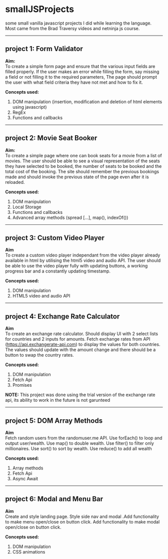 # smallJSProjects

some small vanilla javascript projects I did while learning the language. Most came from the Brad Traversy videos and netninja js course.

---

## project 1: Form Validator

**Aim:**<br>
To create a simple form page and ensure that the various input fields are filled properly. If the user makes an error while filling the form, say missing a field or not filling it to the required parameters, The page should prompt the user with what field criteria they have not met and how to fix it.

**Concepts used:**

1. DOM manipulation (insertion, modification and deletion of html elements using javascript)
2. RegEx
3. Functions and callbacks

---

## project 2: Movie Seat Booker

**Aim:**<br>
To create a simple page where one can book seats for a movie from a list of movies. The user should be able to see a visual representation of the seats they have selected to be booked, the number of seats to be booked and the total cost of the booking. The site should remember the previous bookings made and should invoke the previous state of the page even after it is reloaded.

**Concepts used:**

1. DOM manipulation
2. Local Storage
3. Functions and callbacks
4. Advanced array methods (spread [...], map(), indexOf())

---

## project 3: Custom Video Player

**Aim**<br>
To create a custom video player independant from the video player already available in html by utilising the html5 video and audio API. The user should be able to use the video player fully with updating buttons, a working progress bar and a constantly updating timestamp.

**Concepts used:**

1. DOM manipulation
2. HTML5 video and audio API

---

## project 4: Exchange Rate Calculator

**Aim**<br>
To create an exchange rate calculator. Should display UI with 2 select lists for countries and 2 inputs for amounts. Fetch exchange rates from API (<https://api.exchangerate-api.com>) to display the values for both countries. The values should update with the amount change and there should be a button to swap the country rates.

**Concepts used:**

1. DOM manipulation
2. Fetch Api
3. Promises

**NOTE:** This project was done using the trial version of the exchange rate api, its ability to work in the future is not garunteed

---

## project 5: DOM Array Methods

**Aim**<br>
Fetch random users from the randomuser.me API. Use forEach() to loop and output user/wealth. Use map() to double wealth. Use filter() to filter only millionaires. Use sort() to sort by wealth. Use reduce() to add all wealth

**Concepts used:**

1. Array methods
2. Fetch Api
3. Async Await

---

## project 6: Modal and Menu Bar

**Aim**<br>
Create and style landing page. Style side nav and modal .Add functionality to make menu open/close on button click. Add functionality to make modal open/close on button click.

**Concepts used:**

1. DOM manipulation
2. CSS animations
